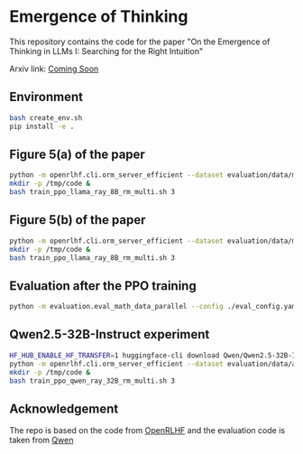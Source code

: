 # Emergence of Thinking

This repository contains the code for the paper "On the Emergence of Thinking in LLMs I: Searching for the Right Intuition"

Arxiv link: [Coming Soon](https://arxiv.org/abs/)

## Environment

```bash
bash create_env.sh
pip install -e .
```

## Figure 5(a) of the paper

```bash
python -m openrlhf.cli.orm_server_efficient --dataset evaluation/data/math --model_name meta-llama/Llama-3.1-8B-Instruct --log_dir ./logs/openrlhf_train_ppo --length_penalty 0.0 --use_gpt 0 &
mkdir -p /tmp/code &
bash train_ppo_llama_ray_8B_rm_multi.sh 3 
```

## Figure 5(b) of the paper
```bash
python -m openrlhf.cli.orm_server_efficient --dataset evaluation/data/math --model_name meta-llama/Llama-3.1-8B-Instruct --log_dir ./logs/openrlhf_train_ppo --length_penalty 1000 --use_gpt 0 &
mkdir -p /tmp/code &
bash train_ppo_llama_ray_8B_rm_multi.sh 3 
```

## Evaluation after the PPO training
```bash
python -m evaluation.eval_math_data_parallel --config ./eval_config.yaml
```

## Qwen2.5-32B-Instruct experiment
```bash
HF_HUB_ENABLE_HF_TRANSFER=1 huggingface-cli download Qwen/Qwen2.5-32B-Instruct
python -m openrlhf.cli.orm_server_efficient --dataset evaluation/data/aime_full_except_24 --model_name Qwen/Qwen2.5-32B-Instruct --log_dir ./logs/openrlhf_train_ppo --length_penalty 1000 --use_gpt 1 &
mkdir -p /tmp/code &
bash train_ppo_qwen_ray_32B_rm_multi.sh 3 
```

## Acknowledgement
The repo is based on the code from [OpenRLHF](https://github.com/OpenRLHF/OpenRLHF) and the evaluation code is taken from [Qwen](https://github.com/QwenLM/Qwen2.5-Math)
